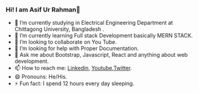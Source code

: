 ### Hi! I am Asif Ur Rahman👋


- 🔭 I’m currently studying in Electrical Engineering Department at Chittagong University, Bangladesh .
- 🌱 I’m currently learning Full stack Development basically MERN STACK.
- 👯 I’m looking to collaborate on You Tube.
- 🤔 I’m looking for help with Proper Documentation.
- 💬 Ask me about Bootstrap, Javascript, React and anything about web development.
- 📫 How to reach me: [Linkedin](https://www.linkedin.com/in/asif-ur-rahman-a0872517a/), [Youtube](https://www.youtube.com/channel/UCoOUW_3qoh1joWqKE7Mjz9Q),[Twitter](https://twitter.com/AsifUrR94512292).
- 😄 Pronouns: He/His.
- ⚡ Fun fact: I spend 12 hours every day sleeping.

